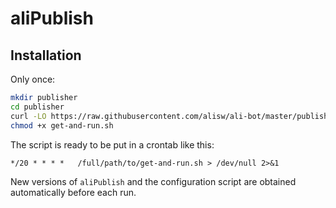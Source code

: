 aliPublish
==========

Installation
------------

Only once:

```bash
mkdir publisher
cd publisher
curl -LO https://raw.githubusercontent.com/alisw/ali-bot/master/publish/get-and-run.sh
chmod +x get-and-run.sh
```

The script is ready to be put in a crontab like this:

```
*/20 * * * *   /full/path/to/get-and-run.sh > /dev/null 2>&1
```

New versions of `aliPublish` and the configuration script are obtained
automatically before each run.
